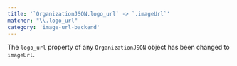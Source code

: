 ```yaml
---
title: '`OrganizationJSON.logo_url` -> `.imageUrl`'
matcher: "\\.logo_url"
category: 'image-url-backend'
---
```


The `logo_url` property of any `OrganizationJSON` object has been changed to `imageUrl`.

